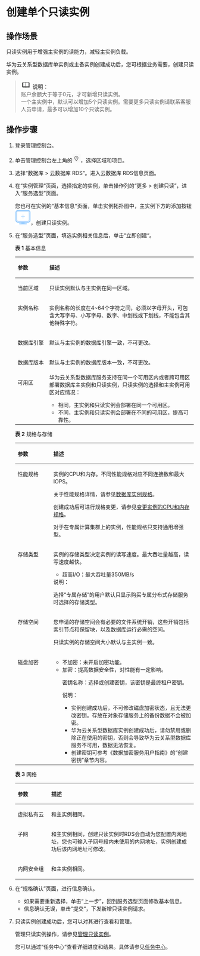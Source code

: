 # 创建单个只读实例<a name="zh-cn_topic_add_read_replica"></a>

## 操作场景<a name="s9f95e14048064f63a1d9be0c9f685f07"></a>

只读实例用于增强主实例的读能力，减轻主实例负载。

华为云关系型数据库单实例或主备实例创建成功后，您可根据业务需要，创建只读实例。

>![](public_sys-resources/icon-note.gif) **说明：**   
>账户余额大于等于0元，才可新增只读实例。  
>一个主实例中，默认可以增加5个只读实例。需要更多只读实例请联系客服人员申请，最多可以增加10个只读实例。  

## 操作步骤<a name="s738501c07aa4426eaeea764d9297251d"></a>

1.  登录管理控制台。
2.  单击管理控制台左上角的![](figures/Region灰色图标.png)，选择区域和项目。
3.  选择“数据库  \>  云数据库 RDS“。进入云数据库 RDS信息页面。
4.  在“实例管理“页面，选择指定的实例，单击操作列的“更多 \> 创建只读”，进入“服务选型”页面。

    您也可在实例的“基本信息“页面，单击实例拓扑图中，主实例下方的添加按钮![](figures/添加只读-13.png)，创建只读实例。

5.  在“服务选型”页面，填选实例相关信息后，单击“立即创建“。

    **表 1**  基本信息

    <a name="table64274465191013"></a>
    <table><thead align="left"><tr id="row10238256191013"><th class="cellrowborder" valign="top" width="17.669999999999998%" id="mcps1.2.3.1.1"><p id="p45227061191215"><a name="p45227061191215"></a><a name="p45227061191215"></a>参数</p>
    </th>
    <th class="cellrowborder" valign="top" width="82.33%" id="mcps1.2.3.1.2"><p id="p39513321191215"><a name="p39513321191215"></a><a name="p39513321191215"></a>描述</p>
    </th>
    </tr>
    </thead>
    <tbody><tr id="row1566273919197"><td class="cellrowborder" valign="top" width="17.669999999999998%" headers="mcps1.2.3.1.1 "><p id="p6072235519197"><a name="p6072235519197"></a><a name="p6072235519197"></a>当前区域</p>
    </td>
    <td class="cellrowborder" valign="top" width="82.33%" headers="mcps1.2.3.1.2 "><p id="p1956370319197"><a name="p1956370319197"></a><a name="p1956370319197"></a>只读实例默认与主实例在同一区域。</p>
    </td>
    </tr>
    <tr id="row15611204134715"><td class="cellrowborder" valign="top" width="17.669999999999998%" headers="mcps1.2.3.1.1 "><p id="p6818201134720"><a name="p6818201134720"></a><a name="p6818201134720"></a>实例名称</p>
    </td>
    <td class="cellrowborder" valign="top" width="82.33%" headers="mcps1.2.3.1.2 "><p id="p40771789134814"><a name="p40771789134814"></a><a name="p40771789134814"></a>实例名称的长度在4~64个字符之间，必须以字母开头，可包含大写字母、小写字母、数字、中划线或下划线，不能包含其他特殊字符。</p>
    </td>
    </tr>
    <tr id="row16096253164355"><td class="cellrowborder" valign="top" width="17.669999999999998%" headers="mcps1.2.3.1.1 "><p id="p4480828164359"><a name="p4480828164359"></a><a name="p4480828164359"></a>数据库引擎</p>
    </td>
    <td class="cellrowborder" valign="top" width="82.33%" headers="mcps1.2.3.1.2 "><p id="p11852143122115"><a name="p11852143122115"></a><a name="p11852143122115"></a>默认与主实例的数据库引擎一致，不可更改。</p>
    </td>
    </tr>
    <tr id="row56400291164351"><td class="cellrowborder" valign="top" width="17.669999999999998%" headers="mcps1.2.3.1.1 "><p id="p45320621164359"><a name="p45320621164359"></a><a name="p45320621164359"></a>数据库版本</p>
    </td>
    <td class="cellrowborder" valign="top" width="82.33%" headers="mcps1.2.3.1.2 "><p id="p611818314226"><a name="p611818314226"></a><a name="p611818314226"></a>默认与主实例的数据库版本一致，不可更改。</p>
    </td>
    </tr>
    <tr id="row986226171118"><td class="cellrowborder" valign="top" width="17.669999999999998%" headers="mcps1.2.3.1.1 "><p id="p5363100191215"><a name="p5363100191215"></a><a name="p5363100191215"></a>可用区</p>
    </td>
    <td class="cellrowborder" valign="top" width="82.33%" headers="mcps1.2.3.1.2 "><div class="p" id="p114913522132"><a name="p114913522132"></a><a name="p114913522132"></a>华为云关系型数据库服务支持在同一个可用区内或者跨可用区部署数据库主实例和只读实例，只读实例的选择和主实例可用区对应情况：<a name="ul17956749161310"></a><a name="ul17956749161310"></a><ul id="ul17956749161310"><li>相同，主实例和只读实例会部署在同一个可用区。</li><li>不同，主实例和只读实例会部署在不同的可用区，提高可靠性。</li></ul>
    </div>
    </td>
    </tr>
    </tbody>
    </table>

    **表 2**  规格与存储

    <a name="table5231736819158"></a>
    <table><thead align="left"><tr id="row5678434919158"><th class="cellrowborder" valign="top" width="20%" id="mcps1.2.3.1.1"><p id="p48655908191548"><a name="p48655908191548"></a><a name="p48655908191548"></a>参数</p>
    </th>
    <th class="cellrowborder" valign="top" width="80%" id="mcps1.2.3.1.2"><p id="p48814496191548"><a name="p48814496191548"></a><a name="p48814496191548"></a>描述</p>
    </th>
    </tr>
    </thead>
    <tbody><tr id="row440922819158"><td class="cellrowborder" valign="top" width="20%" headers="mcps1.2.3.1.1 "><p id="p19368524191620"><a name="p19368524191620"></a><a name="p19368524191620"></a>性能规格</p>
    </td>
    <td class="cellrowborder" valign="top" width="80%" headers="mcps1.2.3.1.2 "><p id="p3612111215507"><a name="p3612111215507"></a><a name="p3612111215507"></a>实例的CPU和内存。不同性能规格对应不同连接数和最大IOPS。</p>
    <p id="p781114612508"><a name="p781114612508"></a><a name="p781114612508"></a>关于性能规格详情，请参见<a href="https://support.huaweicloud.com/productdesc-rds/zh-cn_topic_0043898355.html" target="_blank" rel="noopener noreferrer">数据库实例规格</a>。</p>
    <p id="p5429821515"><a name="p5429821515"></a><a name="p5429821515"></a></p>
    <p id="p12042810516"><a name="p12042810516"></a><a name="p12042810516"></a></p>
    <p id="p4689621196"><a name="p4689621196"></a><a name="p4689621196"></a></p>
    <p id="p860165515523"><a name="p860165515523"></a><a name="p860165515523"></a>创建成功后可进行规格变更，请参见<a href="https://support.huaweicloud.com/usermanual-rds/zh-cn_topic_scale_rds.html" target="_blank" rel="noopener noreferrer">变更实例的CPU和内存规格</a>。</p>
    <p id="p4610514532"><a name="p4610514532"></a><a name="p4610514532"></a></p>
    <p id="p19542517536"><a name="p19542517536"></a><a name="p19542517536"></a></p>
    <p id="p38285458348"><a name="p38285458348"></a><a name="p38285458348"></a></p>
    <p id="p189251633183310"><a name="p189251633183310"></a><a name="p189251633183310"></a>对于在专属计算集群上的实例，性能规格只支持通用增强型。</p>
    </td>
    </tr>
    <tr id="row373765819158"><td class="cellrowborder" valign="top" width="20%" headers="mcps1.2.3.1.1 "><p id="p3335747191620"><a name="p3335747191620"></a><a name="p3335747191620"></a>存储类型</p>
    </td>
    <td class="cellrowborder" valign="top" width="80%" headers="mcps1.2.3.1.2 "><p id="p7776143917411"><a name="p7776143917411"></a><a name="p7776143917411"></a>实例的存储类型决定实例的读写速度。最大吞吐量越高，读写速度越快。</p>
    <a name="ul45492023191733"></a><a name="ul45492023191733"></a><ul id="ul45492023191733"><li>超高I/O：最大吞吐量350MB/s</li></ul>
    <div class="note" id="note1085362882310"><a name="note1085362882310"></a><a name="note1085362882310"></a><span class="notetitle"> 说明： </span><div class="notebody"><p id="p833214291659"><a name="p833214291659"></a><a name="p833214291659"></a>选择<span class="uicontrol" id="uicontrol13165326121312"><a name="uicontrol13165326121312"></a><a name="uicontrol13165326121312"></a>“专属存储”</span>的用户默认只显示购买专属分布式存储服务时选择的存储类型。</p>
    </div></div>
    </td>
    </tr>
    <tr id="row5103267419158"><td class="cellrowborder" valign="top" width="20%" headers="mcps1.2.3.1.1 "><p id="p4000592019158"><a name="p4000592019158"></a><a name="p4000592019158"></a>存储空间</p>
    </td>
    <td class="cellrowborder" valign="top" width="80%" headers="mcps1.2.3.1.2 "><p id="p1382274394912"><a name="p1382274394912"></a><a name="p1382274394912"></a>您申请的存储空间会有必要的文件系统开销，这些开销包括索引节点和保留块，以及数据库运行必需的空间。</p>
    <p id="p29201516144816"><a name="p29201516144816"></a><a name="p29201516144816"></a>只读实例的存储空间大小默认与主实例一致。</p>
    </td>
    </tr>
    <tr id="row1594852605117"><td class="cellrowborder" valign="top" width="20%" headers="mcps1.2.3.1.1 "><p id="p595744141914"><a name="p595744141914"></a><a name="p595744141914"></a>磁盘加密</p>
    </td>
    <td class="cellrowborder" valign="top" width="80%" headers="mcps1.2.3.1.2 "><a name="ul133881550588"></a><a name="ul133881550588"></a><ul id="ul133881550588"><li>不加密：未开启加密功能。</li><li>加密：提高数据安全性，对性能有一定影响。<p id="p1950185719127"><a name="p1950185719127"></a><a name="p1950185719127"></a>密钥名称：选择或创建密钥，该密钥是最终租户密钥。</p>
    <div class="note" id="note2431518191315"><a name="note2431518191315"></a><a name="note2431518191315"></a><span class="notetitle"> 说明： </span><div class="notebody"><a name="ul36901923165110"></a><a name="ul36901923165110"></a><ul id="ul36901923165110"><li>实例创建成功后，不可修改磁盘加密状态，且无法更改密钥。存放在对象存储服务上的备份数据不会被加密。</li><li><span>华为云关系型数据库</span>实例创建成功后，请勿禁用或删除正在使用的密钥，否则会导致<span>华为云关系型数据库</span>服务不可用，数据无法恢复。</li><li>创建密钥可参考《数据加密服务用户指南》的“创建密钥”章节内容。</li></ul>
    </div></div>
    </li></ul>
    </td>
    </tr>
    </tbody>
    </table>

    **表 3**  网络

    <a name="table37304444569"></a>
    <table><thead align="left"><tr id="row1273164417563"><th class="cellrowborder" valign="top" width="18.81%" id="mcps1.2.3.1.1"><p id="p0966175011569"><a name="p0966175011569"></a><a name="p0966175011569"></a>参数</p>
    </th>
    <th class="cellrowborder" valign="top" width="81.19%" id="mcps1.2.3.1.2"><p id="p2731144465614"><a name="p2731144465614"></a><a name="p2731144465614"></a>描述</p>
    </th>
    </tr>
    </thead>
    <tbody><tr id="row1073164415564"><td class="cellrowborder" valign="top" width="18.81%" headers="mcps1.2.3.1.1 "><p id="p77311441563"><a name="p77311441563"></a><a name="p77311441563"></a>虚拟私有云</p>
    </td>
    <td class="cellrowborder" valign="top" width="81.19%" headers="mcps1.2.3.1.2 "><p id="p13731104420562"><a name="p13731104420562"></a><a name="p13731104420562"></a>和主实例相同。</p>
    </td>
    </tr>
    <tr id="row1173114475611"><td class="cellrowborder" valign="top" width="18.81%" headers="mcps1.2.3.1.1 "><p id="p1273115449568"><a name="p1273115449568"></a><a name="p1273115449568"></a>子网</p>
    </td>
    <td class="cellrowborder" valign="top" width="81.19%" headers="mcps1.2.3.1.2 "><p id="p1731174415614"><a name="p1731174415614"></a><a name="p1731174415614"></a>和主实例相同，创建只读实例时RDS会自动为您配置内网地址，您也可输入子网号段内未使用的内网地址，实例创建成功后该内网地址可修改。</p>
    </td>
    </tr>
    <tr id="row573117446566"><td class="cellrowborder" valign="top" width="18.81%" headers="mcps1.2.3.1.1 "><p id="p573164465611"><a name="p573164465611"></a><a name="p573164465611"></a>内网安全组</p>
    </td>
    <td class="cellrowborder" valign="top" width="81.19%" headers="mcps1.2.3.1.2 "><p id="p18524934105811"><a name="p18524934105811"></a><a name="p18524934105811"></a>和主实例相同。</p>
    </td>
    </tr>
    </tbody>
    </table>

6.  在“规格确认”页面，进行信息确认。
    -   如果需要重新选择，单击“上一步”，回到服务选型页面修改基本信息。
    -   信息确认无误，单击“提交“，下发新增只读实例请求。

7.  只读实例创建成功后，您可以对其进行查看和管理。

    管理只读实例操作，请参见[管理只读实例](管理只读实例.md)。

    您可以通过“任务中心“查看详细进度和结果。具体请参见[任务中心](https://support.huaweicloud.com/usermanual-rds/rds_05_0007.html)。



